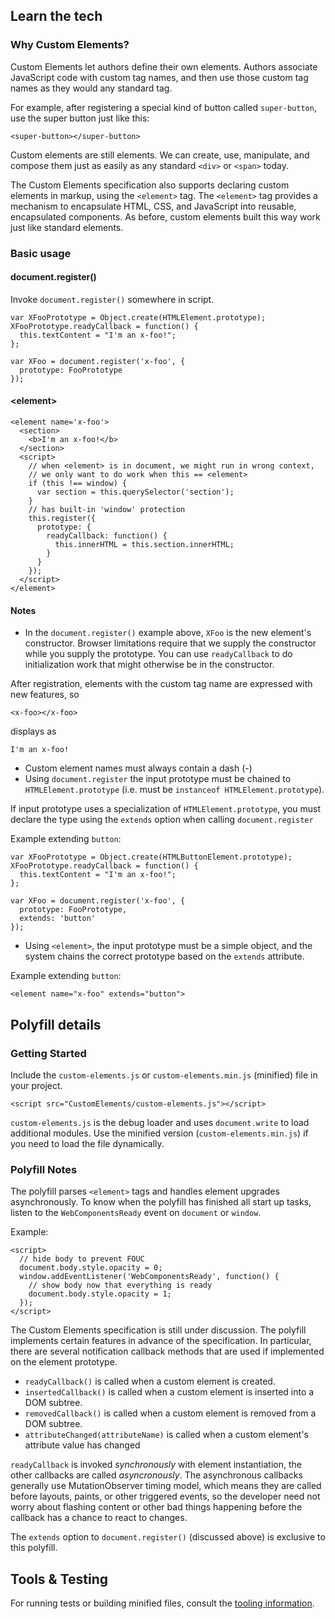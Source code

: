 ## Learn the tech

### Why Custom Elements?

Custom Elements let authors define their own elements. Authors associate JavaScript code with custom tag names, and then use those custom tag names as they would any standard tag.

For example, after registering a special kind of button called `super-button`, use the super button just like this:

    <super-button></super-button>

Custom elements are still elements. We can create, use, manipulate, and compose them just as easily as any standard `<div>` or `<span>` today.

The Custom Elements specification also supports declaring custom elements in markup, using the `<element>` tag. The `<element>` tag provides a mechanism to encapsulate HTML, CSS, and JavaScript into reusable, encapsulated components. As before, custom elements built this way work just like standard elements.

### Basic usage

#### document.register()

Invoke `document.register()` somewhere in script.

    var XFooPrototype = Object.create(HTMLElement.prototype);
    XFooPrototype.readyCallback = function() {
      this.textContent = "I'm an x-foo!";
    };

    var XFoo = document.register('x-foo', {
      prototype: FooPrototype
    });
  
#### &lt;element&gt;

    <element name='x-foo'>
      <section>
        <b>I'm an x-foo!</b>
      </section>
      <script>
        // when <element> is in document, we might run in wrong context,
        // we only want to do work when this == <element>
        if (this !== window) {
          var section = this.querySelector('section');
        }
        // has built-in 'window' protection
        this.register({
          prototype: {
            readyCallback: function() {
              this.innerHTML = this.section.innerHTML;
            }
          }
        });
      </script>
    </element>

#### Notes

* In the `document.register()` example above, `XFoo` is the new element's constructor. Browser limitations require that we supply the constructor while you supply the prototype. You can use `readyCallback` to do initialization work that might otherwise be in the constructor.
     
After registration, elements with the custom tag name are expressed with new features, so

    <x-foo></x-foo>
  
displays as

    I'm an x-foo!  

* Custom element names must always contain a dash (-)
* Using `document.register` the input prototype must be chained to `HTMLElement.prototype` (i.e. must be `instanceof HTMLElement.prototype`).

If input prototype uses a specialization of `HTMLElement.prototype`, you must declare the type using the `extends` option when calling `document.register`
  
Example extending `button`:
  
    var XFooPrototype = Object.create(HTMLButtonElement.prototype);
    XFooPrototype.readyCallback = function() {
      this.textContent = "I'm an x-foo!";
    };

    var XFoo = document.register('x-foo', {
      prototype: FooPrototype,
      extends: 'button'
    });

* Using `<element>`, the input prototype must be a simple object, and the system chains the correct prototype based on the `extends` attribute.
  
Example extending `button`:

    <element name="x-foo" extends="button">

## Polyfill details

### Getting Started

Include the `custom-elements.js` or `custom-elements.min.js` (minified) file in your project.

    <script src="CustomElements/custom-elements.js"></script>

`custom-elements.js` is the debug loader and uses `document.write` to load additional modules. 
Use the minified version (`custom-elements.min.js`) if you need to load the file dynamically.

### Polyfill Notes

The polyfill parses `<element>` tags and handles element upgrades asynchronously. To know when the polyfill has
finished all start up tasks, listen to the `WebComponentsReady` event on `document` or `window`.

Example:

    <script>
      // hide body to prevent FOUC
      document.body.style.opacity = 0;
      window.addEventListener('WebComponentsReady', function() {
        // show body now that everything is ready
        document.body.style.opacity = 1;
      });
    </script>

The Custom Elements specification is still under discussion. The polyfill implements certain features in advance of the specification. In particular, there are several notification callback methods that are used if implemented on the element prototype.

* `readyCallback()` is called when a custom element is created.
* `insertedCallback()` is called when a custom element is inserted into a DOM subtree.
* `removedCallback()` is called when a custom element is removed from a DOM subtree.
* `attributeChanged(attributeName)` is called when a custom element's attribute value has changed

`readyCallback` is invoked _synchronously_ with element instantiation, the other callbacks are called _asyncronously_. The asynchronous callbacks generally use MutationObserver timing model, which means they are called before layouts, paints, or other triggered events, so the developer need not worry about flashing content or other bad things happening before the callback has a chance to react to changes.

The `extends` option to `document.register()` (discussed above)  is exclusive to this polyfill.

## Tools & Testing

For running tests or building minified files, consult the [tooling information](http://toolkitchen.github.com/tooling-strategy.html).